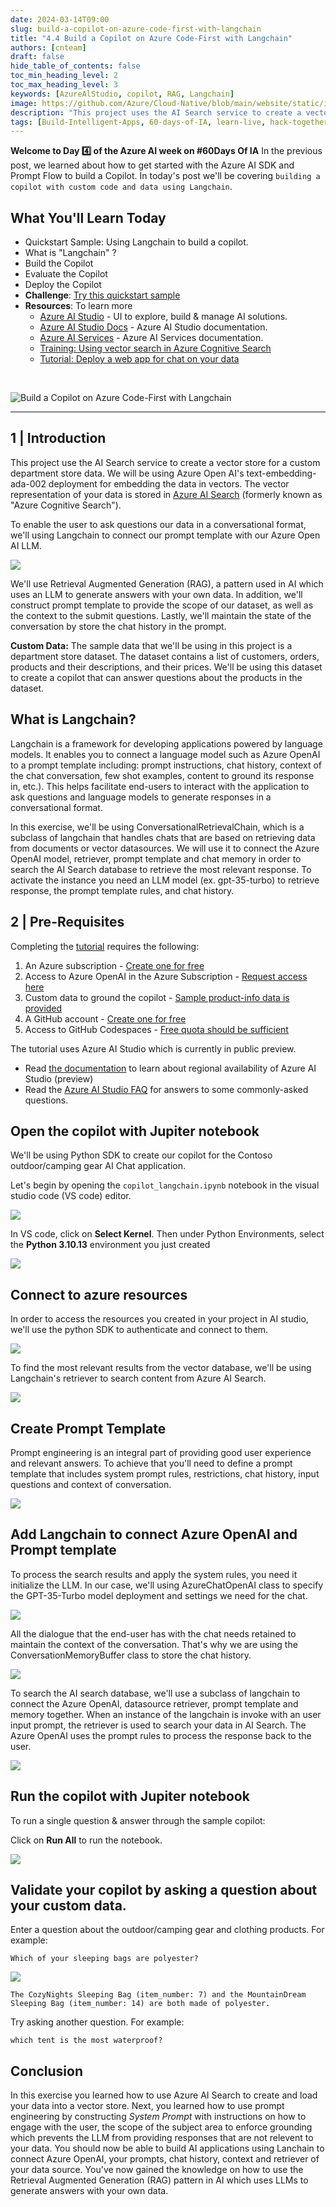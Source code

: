 ```yaml
---
date: 2024-03-14T09:00
slug: build-a-copilot-on-azure-code-first-with-langchain
title: "4.4 Build a Copilot on Azure Code-First with Langchain"
authors: [cnteam]
draft: false
hide_table_of_contents: false
toc_min_heading_level: 2
toc_max_heading_level: 3
keywords: [AzureAlStudio, copilot, RAG, Langchain]
image: https://github.com/Azure/Cloud-Native/blob/main/website/static/img/ogImage.png
description: "This project uses the AI Search service to create a vector store for a custom department store data.  To enable the user to ask questions our data in a conversational format, we'll using Langchain to connect our prompt template with our Azure Open AI LLM." 
tags: [Build-Intelligent-Apps, 60-days-of-IA, learn-live, hack-together, community-buzz, ask-the-expert, azure-kubernetes-service, azure-functions, azure-openai, azure-container-apps, azure-cosmos-db, github-copilot, github-codespaces, github-actions]
---
```


<head> 
  <meta property="og:url" content="https://azure.github.io/cloud-native/60daysofia/build-a-copilot-on-azure-code-first-with-langchain"/>
  <meta property="og:type" content="website"/> 
  <meta property="og:title" content="Build Intelligent Apps | AI Apps on Azure"/> 
  <meta property="og:description" content="This project uses the AI Search service to create a vector store for a custom department store data.  To enable the user to ask questions our data in a conversational format, we'll using Langchain to connect our prompt template with our Azure Open AI LLM."/> 
  <meta property="og:image" content="https://github.com/Azure/Cloud-Native/blob/main/website/static/img/ogImage.png"/> 
  <meta name="twitter:url" content="https://azure.github.io/Cloud-Native/60daysofIA/build-a-copilot-on-azure-code-first-with-langchain" /> 
  <meta name="twitter:title" content="Build Intelligent Apps | AI Apps on Azure" />
 <meta name="twitter:description" content="This project uses the AI Search service to create a vector store for a custom department store data.  To enable the user to ask questions our data in a conversational format, we'll using Langchain to connect our prompt template with our Azure Open AI LLM." />
  <meta name="twitter:image" content="https://azure.github.io/Cloud-Native/img/ogImage.png" /> 
  <meta name="twitter:card" content="summary_large_image" /> 
  <meta name="twitter:creator" content="@devanshidiaries" /> 
  <link rel="canonical" href="https://azure.github.io/Cloud-Native/60daysofIA/build-a-copilot-on-azure-code-first-with-langchain" /> 
</head> 

<!-- End METADATA -->


**Welcome to Day 4️⃣ of the Azure AI week on #60Days Of IA**
In the previous post, we learned about how to get started with the Azure AI SDK and Prompt Flow to build a Copilot. In today's post we'll be covering `building a copilot with custom code and data using Langchain`.



## What You'll Learn Today
 * Quickstart Sample: Using Langchain to build a copilot.
 * What is "Langchain" ? 
 * Build the Copilot
 * Evaluate the Copilot
 * Deploy the Copilot
 * **Challenge**: [Try this quickstart sample](https://github.com/Azure-Samples/aistudio-python-langchain-sample/tree/main)
 * **Resources**: To learn more
    - [Azure AI Studio](https://aka.ms/azureaistudio?ocid=buildia24_60days_blogs) - UI to explore, build & manage AI solutions.
    - [Azure AI Studio Docs](https://learn.microsoft.com/azure/ai-studio?ocid=buildia24_60days_blogs) - Azure AI Studio documentation.
    - [Azure AI Services](https://learn.microsoft.com/azure/ai-services/what-are-ai-services?ocid=buildia24_60days_blogs) - Azure AI Services documentation.
    - [Training: Using vector search in Azure Cognitive Search](https://learn.microsoft.com/training/modules/improve-search-results-vector-search?ocid=buildia24_60days_blogs) 
    - [Tutorial: Deploy a web app for chat on your data](https://learn.microsoft.com/azure/ai-studio/tutorials/deploy-chat-web-app?ocid=buildia24_60days_blogs) 

<br/>

<!-- FIXME: banner image -->
![Build a Copilot on Azure Code-First with Langchain](../../static/img/60-days-of-ia/blogs/2024-03-14/BIA-4.png)

---

<!-- ************************************** -->
<!--  AUTHORS: WRITE BLOG POST CONTENT HERE -->
<!-- ************************************** -->

## 1 | Introduction 

This project use the AI Search service to create a vector store for a custom department store data.  We will be using Azure Open AI's text-embedding-ada-002 deployment for embedding the data in vectors. The vector representation of your data is stored in [Azure AI Search](https://learn.microsoft.com/en-us/azure/search/search-what-is-azure-search?ocid=buildia24_60days_blogs) (formerly known as "Azure Cognitive Search").  

To enable the user to ask questions our data in a conversational format, we'll using Langchain to connect our prompt template with our Azure Open AI LLM.

![](../../static/img/60-days-of-ia/blogs/2024-03-14/rag-pattern.png)

We'll use Retrieval Augmented Generation (RAG), a pattern used in AI which uses an LLM to generate answers with your own data. In addition, we'll  construct prompt template to provide the scope of our dataset, as well as the context to the submit questions. Lastly, we'll maintain the state of the conversation by store the chat history in the prompt.

**Custom Data:** The sample data that we'll be using in this project is a department store dataset.  The dataset contains a list of customers, orders, products and their descriptions, and their prices.  We'll be using this dataset to create a copilot that can answer questions about the products in the dataset.

## What is Langchain?

Langchain is a framework for developing applications powered by language models. It enables you to connect a language model such as Azure OpenAI to a prompt template including: prompt instructions, chat history, context of the chat conversation, few shot examples, content to ground its response in, etc.).  This helps facilitate end-users to interact with the application to ask questions and language models to generate responses in a conversational format.

In this exercise, we'll be using ConversationalRetrievalChain, which is a subclass of langchain that handles chats that are based on retrieving data from documents or vector datasources. We will use it to connect the Azure OpenAI model, retriever, prompt template and chat memory in order to search the AI Search database to retrieve the most relevant response. To activate the instance you need an LLM model (ex. gpt-35-turbo) to retrieve response, the prompt template rules, and chat history. 

## 2 | Pre-Requisites

Completing the [tutorial]([https://github.com/Azure-Samples/aistudio-python-promptflow-sample](https://github.com/Azure-Samples/aistudio-python-langchain-sample/tree/main)) requires the following:

1. An Azure subscription - [Create one for free](https://azure.microsoft.com/free/cognitive-services?ocid=buildia24_60days_blogs)
2. Access to Azure OpenAI in the Azure Subscription - [Request access here](https://aka.ms/oai/access?ocid=buildia24_60days_blogs)
3. Custom data to ground the copilot - [Sample product-info data is provided](https://github.com/Azure-Samples/aistudio-python-langchain-sample/tree/main/data/3-product-info)
4. A GitHub account - [Create one for free](https://github.com/signup)
5. Access to GitHub Codespaces - [Free quota should be sufficient](https://docs.github.com/en/billing/managing-billing-for-github-codespaces/about-billing-for-github-codespaces#monthly-included-storage-and-core-hours-for-personal-accounts)

The tutorial uses Azure AI Studio which is currently in public preview.

 - Read [the documentation](https://learn.microsoft.com/azure/ai-studio/reference/region-support#azure-public-regions?ocid=buildia24_60days_blogs) to learn about regional availability of Azure AI Studio (preview)
 - Read the [Azure AI Studio FAQ](https://learn.microsoft.com/azure/ai-studio/faq?ocid=buildia24_60days_blogs) for answers to some commonly-asked questions.


## Open the copilot with Jupiter notebook

We'll be using Python SDK to create our copilot for the Contoso outdoor/camping gear AI Chat application.

Let's begin by opening the `copilot_langchain.ipynb` notebook in the visual studio code (VS code) editor.

![](../../static/img/60-days-of-ia/blogs/2024-03-14/3-select-kernel.png)

In VS code, click on **Select Kernel**. Then under Python Environments, select the **Python 3.10.13** environment you just created

![](../../static/img/60-days-of-ia/blogs/2024-03-14/3-python-env.png)


## Connect to azure resources

In order to access the resources you created in your project in AI studio, we'll use the python SDK to authenticate and connect to them.

![](../../static/img/60-days-of-ia/blogs/2024-03-14/conn-to-azure.png)


To find the most relevant results from the vector database, we'll be using Langchain's retriever to search content from Azure AI Search. 

![](../../static/img/60-days-of-ia/blogs/2024-03-14/langchain-retriever.png)


## Create Prompt Template

Prompt engineering is an integral part of providing good user experience and relevant answers.  To achieve that you'll need to define a prompt template that includes system prompt rules, restrictions, chat history, input questions and context of conversation.

![](../../static/img/60-days-of-ia/blogs/2024-03-14/prompt-template.png)


## Add Langchain to connect Azure OpenAI and Prompt template

To process the search results and apply the system rules, you need it initialize the LLM.  In our case, we'll using AzureChatOpenAI class to specify the GPT-35-Turbo model deployment and settings we need for the chat.

![](../../static/img/60-days-of-ia/blogs/2024-03-14/init-azure-openai.png)

All the dialogue that the end-user has with the chat needs retained to maintain the context of the conversation.  That's why we are using the ConversationMemoryBuffer class to store the chat history.

![](../../static/img/60-days-of-ia/blogs/2024-03-14/store-convo.png)

To search the AI search database, we'll use a subclass of langchain to connect the Azure OpenAI, datasource retriever, prompt template and memory together.  When an instance of the langchain is invoke with an user input prompt, the retriever is used to search your data in AI Search.  The Azure OpenAI uses the prompt rules to process the response back to the user.

![](../../static/img/60-days-of-ia/blogs/2024-03-14/config-langchain.png)


## Run the copilot with Jupiter notebook

To run a single question & answer through the sample copilot:

Click on **Run All** to run the notebook.

![](../../static/img/60-days-of-ia/blogs/2024-03-14/4-run-all.png)


## Validate your copilot by asking a question about your custom data.

Enter a question about the outdoor/camping gear and clothing products. For example:

```shell
Which of your sleeping bags are polyester?
```

![](../../static/img/60-days-of-ia/blogs/2024-03-14/5-question.png)


`The CozyNights Sleeping Bag (item_number: 7) and the MountainDream Sleeping Bag (item_number: 14) are both made of polyester.`

Try asking another question. For example:

```shell
which tent is the most waterproof?
```


## Conclusion

In this exercise you learned how to use Azure AI Search to create and load your data into a vector store.  Next, you learned how to use prompt engineering by constructing *System Prompt* with instructions on how to engage with the user, the scope of the subject area to enforce grounding which prevents the LLM from providing responses that are not relevent to your data.  You should now be able to build AI applications using Lanchain to connect Azure OpenAI, your prompts, chat history, context and retriever of your data source.  You've now gained the knowledge on how to use the Retrieval Augmented Generation (RAG) pattern in AI which uses LLMs to generate answers with your own data.
